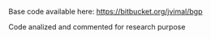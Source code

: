 Base code available here: https://bitbucket.org/jvimal/bgp

Code analized and commented for research purpose
